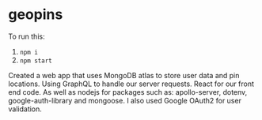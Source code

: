 # geopins
To run this:
1. `npm i`
2. `npm start`

Created a web app that uses MongoDB atlas to store user data and pin locations. Using GraphQL to handle our server requests. React for our front end code. As well as nodejs for packages such as: apollo-server, dotenv, google-auth-library and mongoose. I also used Google OAuth2 for user validation. 
